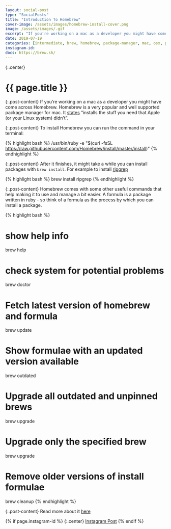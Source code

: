 ```yaml
---
layout: social-post
type: "SocialPosts"
title: "Introduction To Homebrew"
cover-image: /assets/images/homebrew-install-cover.png
image: /assets/images/.gif
excerpt: "If you’re working on a mac as a developer you might have come across Homebrew."
date: 2019-07-19
categories: [intermediate, brew, homebrew, package-manager, mac, osx, packages, utilities]
instagram-id:
docs: https://brew.sh/
---
```

{:.center}
# {{ page.title }}

{:.post-content}
If you’re working on a mac as a developer you might have come across Homebrew.
Homebrew is a very popular and well supported package manager for mac. It <a href="https://brew.sh/" target="_blank">states</a>
“installs the stuff you need that Apple (or your Linux system) didn’t”.

{:.post-content}
To install Homebrew you can run the command in your terminal:

{% highlight bash %}
/usr/bin/ruby -e "$(curl -fsSL https://raw.githubusercontent.com/Homebrew/install/master/install)"
{% endhighlight %}

{:.post-content}
After it finishes, it might take a while you can install packages with `brew install`.
For example to install <a href="https://github.com/BurntSushi/ripgrep#installation" target="_blank">ripgrep</a>

{% highlight bash %}
brew install ripgrep
{% endhighlight %}

{:.post-content}
Homebrew comes with some other useful commands that help making it to use and manage
a bit easier. A formula is a package written in ruby - so think of a formula as the
process by which you can install a package.

{% highlight bash %}
# show help info
brew help

# check system for potential problems
brew doctor

# Fetch latest version of homebrew and formula
brew update

# Show formulae with an updated version available
brew outdated

# Upgrade all outdated and unpinned brews
brew upgrade

# Upgrade only the specified brew
 brew upgrade <formula>

# Remove older versions of install formulae
brew cleanup
{% endhighlight %}

{:.post-content}
Read more about it <a href="{{page.docs}}" target="_blank">here</a>

{% if page.instagram-id %}
{:.center}
<a class="insta-link" href="https://www.instagram.com/p/{{page.instagram-id}}" target="_blank">Instagram Post</a>
{% endif %}

